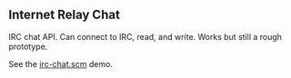 
Internet Relay Chat
-------------------
IRC chat API. Can connect to IRC, read, and write. Works but still
a rough prototype.

See the [irc-chat.scm](../../../examples/irc-chat.scm) demo.
